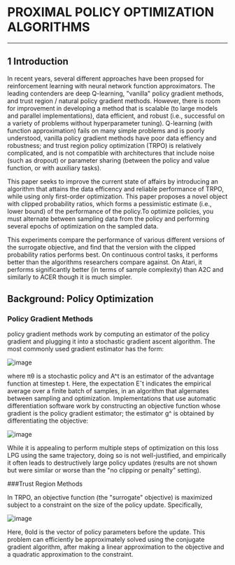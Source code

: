 # PROXIMAL POLICY OPTIMIZATION ALGORITHMS

---


## 1 Introduction


In recent years, several different approaches have been propsed for reinforcement learning with 
neural network function approximators. The leading contenders are deep Q-learning, "vanilla" 
policy gradient methods, and trust region / natural policy gradient methods. However, there is room
for improvement in developing a method that is scalable (to large models and parallel implementations),
data efficient, and robust (i.e., successful on a variety of problems without hyperparameter tuning).
Q-learning (with function approximation) fails on many simple problems and is poorly understood, 
vanilla policy gradient methods have poor data effiency and robustness; and trust region policy optimization
(TRPO) is relatively complicated, and is not compatible with architectures that include noise (such as dropout) or parameter sharing (between the policy and value function, or with auxiliary tasks).


This paper seeks to improve the current state of affairs by introducing an algorithm that attains the data efficency and reliable performance of TRPO, while using only first-order optimization.
This paper proposes a novel object with clipped probability ratios, which forms a pessimistic estimate (i.e., lower bound) of the performance of the policy.To optimize policies, you must alternate between sampling data from the policy and performing several epochs of optimization on the sampled data.


This experiments compare the performance of various different versions of the surrogate objective, and find that the version with the clipped probability ratios performs best. On continuous control tasks, it performs better than the algorithms researchers compare against. On Atari, it performs significantly better (in terms of sample complexity) than A2C and similarly to ACER though it is much simpler.


## Background: Policy Optimization


### Policy Gradient Methods


policy gradient methods work by computing an estimator of the policy gradient and plugging it into a stochastic gradient ascent algorithm. The most commonly used gradient estimator has the form:


![image](https://github.com/user-attachments/assets/e9077a34-62ea-49a8-a9bf-10d5eb51c53b)

where πθ is a stochastic policy and A^t is an estimator of the advantage function at timestep t.
Here, the expectation Eˆt indicates the empirical average over a finite batch of samples, in an 
algorithm that algernates between sampling and optimization. Implementations that use automatic
differentiation software work by constructing an objective function whose gradient is the policy
gradient estimator; the estimator g^ is obtained by differentiating the objective:


![image](https://github.com/user-attachments/assets/abacfe8c-c2f8-4540-9f2c-b4603d10aefd)


While it is appealing to perform multiple steps of optimization on this loss LPG using the same 
trajectory, doing so is not well-justified, and empirically it often leads to destructively large policy
updates (results are not shown but were similar or worse than the "no clipping or penalty" setting).


###Trust Region Methods


In TRPO, an objective function (the "surrogate" objective) is maximized subject to a constraint on the
size of the policy update. Specifically,


![image](https://github.com/user-attachments/assets/f648a023-8554-49ae-92f8-5ca1ba3e7bfa)


Here, θold is the vector of policy parameters before the update. This problem can efficiently be approximately solved using the conjugate gradient algorithm, after making a linear approximation to the objective and a quadratic approximation to the constraint.

